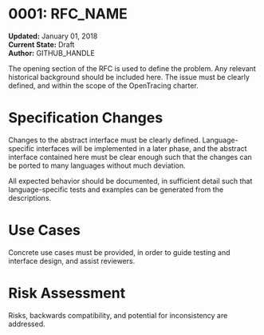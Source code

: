 # 0001: RFC_NAME

**Updated:** January 01, 2018  
**Current State:** Draft  
**Author:** GITHUB_HANDLE

The opening section of the RFC is used to define the problem. Any relevant historical background should be included here. The issue must be clearly defined, and within the scope of the OpenTracing charter.

# Specification Changes
Changes to the abstract interface must be clearly defined. Language-specific interfaces will be implemented in a later phase, and the abstract interface contained here must be clear enough such that the changes can be ported to many languages without much deviation.

All expected behavior should be documented, in sufficient detail such that language-specific tests and examples can be generated from the descriptions.

# Use Cases
Concrete use cases must be provided, in order to guide testing and interface design, and assist reviewers.

# Risk Assessment
Risks, backwards compatibility, and potential for inconsistency are addressed.
